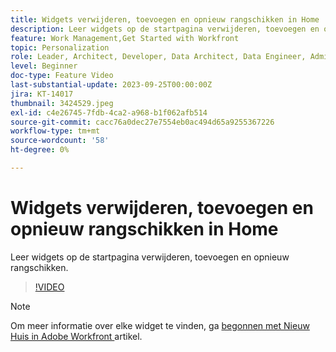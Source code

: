 ```yaml
---
title: Widgets verwijderen, toevoegen en opnieuw rangschikken in Home
description: Leer widgets op de startpagina verwijderen, toevoegen en opnieuw rangschikken.
feature: Work Management,Get Started with Workfront
topic: Personalization
role: Leader, Architect, Developer, Data Architect, Data Engineer, Admin, User
level: Beginner
doc-type: Feature Video
last-substantial-update: 2023-09-25T00:00:00Z
jira: KT-14017
thumbnail: 3424529.jpeg
exl-id: c4e26745-7fdb-4ca2-a968-b1f062afb514
source-git-commit: cacc76a0dec27e7554eb0ac494d65a9255367226
workflow-type: tm+mt
source-wordcount: '58'
ht-degree: 0%

---
```


# Widgets verwijderen, toevoegen en opnieuw rangschikken in Home

Leer widgets op de startpagina verwijderen, toevoegen en opnieuw rangschikken.

>[!VIDEO](https://video.tv.adobe.com/v/3424529/?quality=12&learn=on)


>[!NOTE]
>
> Om meer informatie over elke widget te vinden, ga [ begonnen met Nieuw Huis in Adobe Workfront ](https://experienceleague.adobe.com/docs/workfront/using/basics/home/new-home/get-started-with-new-home.html?lang=en) artikel.

